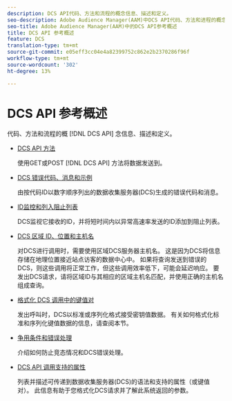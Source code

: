 ```yaml
---
description: DCS API代码、方法和流程的概念信息、描述和定义。
seo-description: Adobe Audience Manager(AAM)中DCS API代码、方法和进程的概念信息、说明和定义。
seo-title: Adobe Audience Manager(AAM)中的DCS API参考概述
title: DCS API 参考概述
feature: DCS
translation-type: tm+mt
source-git-commit: e05eff3cc04e4a82399752c862e2b2370286f96f
workflow-type: tm+mt
source-wordcount: '302'
ht-degree: 13%

---
```



# DCS API 参考概述

代码、方法和流程的概 [!DNL DCS API] 念信息、描述和定义。

* [DCS API 方法](/help/using/api/dcs-intro/dcs-api-reference/dcs-api-methods.md)

   使用GET或POST [!DNL DCS API] 方法将数据发送到。

* [DCS 错误代码、消息和示例](/help/using/api/dcs-intro/dcs-api-reference/dcs-error-codes.md)

   由按代码ID以数字顺序列出的数据收集服务器(DCS)生成的错误代码和消息。

* [ID监控和列入阻止列表](/help/using/api/dcs-intro/dcs-api-reference/id-monitoring-denylisting.md)

   DCS监视它接收的ID，并将短时间内以异常高速率发送的ID添加到阻止列表。

* [DCS 区域 ID、位置和主机名](/help/using/api/dcs-intro/dcs-api-reference/dcs-regions.md)

   对DCS进行调用时，需要使用区域DCS服务器主机名。 这是因为DCS将信息存储在地理位置接近站点访客的数据中心中。 如果将查询发送到错误的DCS，则这些调用将正常工作，但这些调用效率低下，可能会延迟响应。 要发出DCS请求，请将区域ID与其相应的区域主机名匹配，并使用正确的主机名组成查询。

* [格式化 DCS 调用中的键值对](/help/using/api/dcs-intro/dcs-api-reference/dcs-key-format.md)

   发出呼叫时，DCS以标准或序列化格式接受密钥值数据。 有关如何格式化标准和序列化键值数据的信息，请查阅本节。

* [争用条件和错误处理](/help/using/api/dcs-intro/dcs-api-reference/dcs-race-conditions.md)

   介绍如何防止竞态情况和DCS错误处理。

* [DCS API 调用支持的属性](/help/using/api/dcs-intro/dcs-api-reference/dcs-keys.md)

   列表并描述可传递到数据收集服务器(DCS)的语法和支持的属性（或键值对）。 此信息有助于您格式化DCS请求并了解此系统返回的参数。
